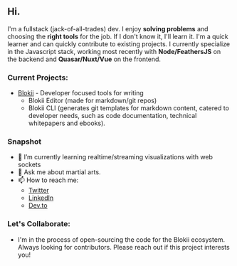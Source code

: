 ## Hi.
I'm a fullstack (jack-of-all-trades) dev. I enjoy **solving problems** and choosing the **right tools** for the job. If I don't know it, I'll learn it. I'm a quick learner and can quickly contribute to existing projects. I currently specialize in the Javascript stack, working most recently with **Node/FeathersJS** on the backend and **Quasar/Nuxt/Vue** on the frontend. 

### Current Projects:

* [Blokii](www.blokii.com) - Developer focused tools for writing
  - Blokii Editor (made for markdown/git repos)
  - Blokii CLI (generates git templates for markdown content, catered to developer needs, such as code documentation, technical whitepapers and ebooks). 

### Snapshot
- 🌱 I’m currently learning realtime/streaming visualizations with web sockets
- 💬 Ask me about martial arts.
- 📫 How to reach me: 
  * [Twitter](twitter.com/@rachel_cheuk)
  * [LinkedIn](linkedin.com/in/rachelcheuk)
  * [Dev.to](https://dev.to/rachel_cheuk)
  
### Let's Collaborate:
- I'm in the process of open-sourcing the code for the Blokii ecosystem. Always looking for contributors. Please reach out if this project interests you! 
